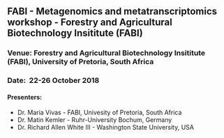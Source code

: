 ## FABI - Metagenomics and metatranscriptomics workshop - Forestry and Agricultural Biotechnology Insititute (FABI)


### Venue: 	Forestry and Agricultural Biotechnology Insititute (FABI), University of Pretoria, South Africa
### Date: 	22-26 October 2018

#### Presenters:	
- Dr. Maria Vivas - FABI, Univesity of Pretoria, South Africa
- Dr. Matin Kemler - Ruhr-University Bochum, Germany
- Dr. Richard Allen White III - Washington State University, USA


